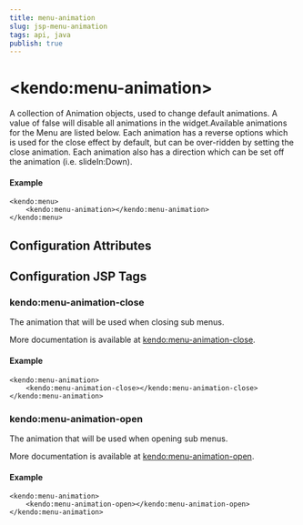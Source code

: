 ```yaml
---
title: menu-animation
slug: jsp-menu-animation
tags: api, java
publish: true
---
```


# \<kendo:menu-animation\>

A collection of Animation objects, used to change default animations. A value of false will disable all animations in the widget.Available animations for the Menu are listed below.  Each animation has a reverse options which is used for the close effect by default, but can be over-ridden
by setting the close animation.  Each animation also has a direction which can be set off the animation (i.e. slideIn:Down).

#### Example
    <kendo:menu>
        <kendo:menu-animation></kendo:menu-animation>
    </kendo:menu>

## Configuration Attributes


##  Configuration JSP Tags

### kendo:menu-animation-close

The animation that will be used when closing sub menus.

More documentation is available at [kendo:menu-animation-close](menu/animation-close).

#### Example

    <kendo:menu-animation>
        <kendo:menu-animation-close></kendo:menu-animation-close>
    </kendo:menu-animation>

### kendo:menu-animation-open

The animation that will be used when opening sub menus.

More documentation is available at [kendo:menu-animation-open](menu/animation-open).

#### Example

    <kendo:menu-animation>
        <kendo:menu-animation-open></kendo:menu-animation-open>
    </kendo:menu-animation>

